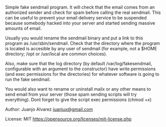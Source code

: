 Simple fake sendmail program. It will check that the email comes
from an authorized sender and check for spam before calling the
real sendmail. This can be useful to prevent your email delivery service
to be suspended because somebody hacked into your server and started
sending massive amounts of email.

Usually you would rename the sendmail binary and put a link to this program
as /usr/sbin/sendmail. Check that the directory where the program is located is
accesible by any user of sendmail (for example, not a $HOME directory; /opt or
/usr/local are common choices).

Also, make sure that the log directory (by default
/var/log/fakesendmail, configurable with an argument to the constructor) have
write permissions (and exec permissions for the directories) for whatever software
is going to run the fake sendmail.

You would also want to rename or uninstall mailx or any other means to
send email from your server (those spam sending scripts will try everything).
Dont forget to give the script exec permissions (chmod +x)

Author: Juanjo Alvarez <juanjux@gmail.com>

License: MIT https://opensource.org/licenses/mit-license.php
